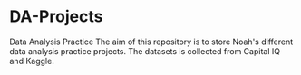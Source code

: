 # DA-Projects
Data Analysis Practice 
The aim of this repository is to store Noah's different data analysis practice projects. The datasets is collected from Capital IQ and Kaggle.

